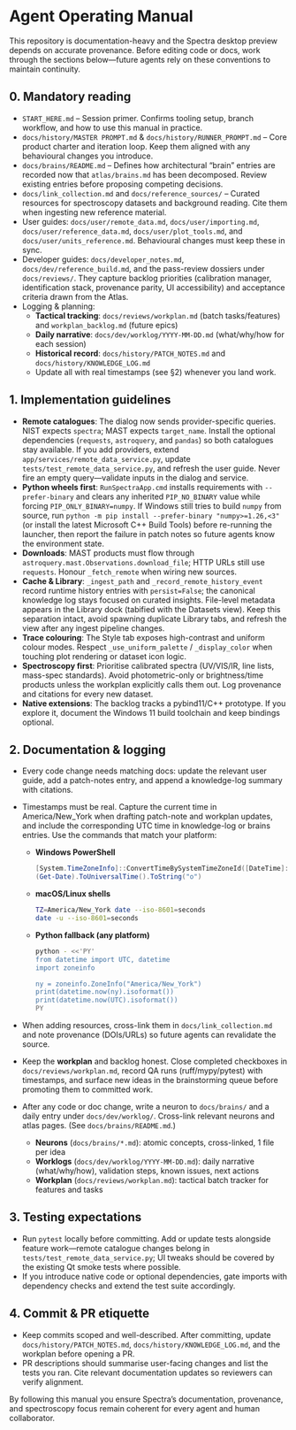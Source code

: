 # Agent Operating Manual

This repository is documentation-heavy and the Spectra desktop preview depends
on accurate provenance. Before editing code or docs, work through the sections
below—future agents rely on these conventions to maintain continuity.

## 0. Mandatory reading

- `START_HERE.md` – Session primer. Confirms tooling setup, branch workflow,
  and how to use this manual in practice.
- `docs/history/MASTER PROMPT.md` & `docs/history/RUNNER_PROMPT.md` – Core
  product charter and iteration loop. Keep them aligned with any behavioural
  changes you introduce.
- `docs/brains/README.md` – Defines how architectural “brain” entries are
  recorded now that `atlas/brains.md` has been decomposed. Review existing
  entries before proposing competing decisions.
- `docs/link_collection.md` and `docs/reference_sources/` – Curated resources
  for spectroscopy datasets and background reading. Cite them when ingesting
  new reference material.
- User guides: `docs/user/remote_data.md`, `docs/user/importing.md`,
  `docs/user/reference_data.md`, `docs/user/plot_tools.md`, and
  `docs/user/units_reference.md`. Behavioural changes must keep these in sync.
- Developer guides: `docs/developer_notes.md`, `docs/dev/reference_build.md`,
  and the pass-review dossiers under `docs/reviews/`. They capture backlog
  priorities (calibration manager, identification stack, provenance parity,
  UI accessibility) and acceptance criteria drawn from the Atlas.
- Logging & planning:
  - **Tactical tracking**: `docs/reviews/workplan.md` (batch tasks/features) and `workplan_backlog.md` (future epics)
  - **Daily narrative**: `docs/dev/worklog/YYYY-MM-DD.md` (what/why/how for each session)
  - **Historical record**: `docs/history/PATCH_NOTES.md` and `docs/history/KNOWLEDGE_LOG.md`
  - Update all with real timestamps (see §2) whenever you land work.

## 1. Implementation guidelines

- **Remote catalogues**: The dialog now sends provider-specific queries. NIST
  expects `spectra`; MAST expects `target_name`. Install the optional
  dependencies (`requests`, `astroquery`, and `pandas`) so both catalogues stay
  available. If you add providers, extend
  `app/services/remote_data_service.py`, update
  `tests/test_remote_data_service.py`, and refresh the user guide. Never fire an
  empty query—validate inputs in the dialog and service.
- **Python wheels first**: `RunSpectraApp.cmd` installs requirements with
  `--prefer-binary` and clears any inherited `PIP_NO_BINARY` value while forcing
  `PIP_ONLY_BINARY=numpy`. If Windows still tries to build `numpy` from source,
  run `python -m pip install --prefer-binary "numpy>=1.26,<3"` (or install the
  latest Microsoft C++ Build Tools) before re-running the launcher, then report
  the failure in patch notes so future agents know the environment state.
- **Downloads**: MAST products must flow through
  `astroquery.mast.Observations.download_file`; HTTP URLs still use
  `requests`. Honour `_fetch_remote` when wiring new sources.
- **Cache & Library**: `_ingest_path` and `_record_remote_history_event` record
  runtime history entries with `persist=False`; the canonical knowledge log
  stays focused on curated insights. File-level metadata appears in the Library
  dock (tabified with the Datasets view). Keep this separation intact, avoid
  spawning duplicate Library tabs, and refresh the view after any ingest
  pipeline changes.
- **Trace colouring**: The Style tab exposes high-contrast and uniform colour
  modes. Respect `_use_uniform_palette` / `_display_color` when touching plot
  rendering or dataset icon logic.
- **Spectroscopy first**: Prioritise calibrated spectra (UV/VIS/IR, line lists,
  mass-spec standards). Avoid photometric-only or brightness/time products
  unless the workplan explicitly calls them out. Log provenance and citations
  for every new dataset.
- **Native extensions**: The backlog tracks a pybind11/C++ prototype. If you
  explore it, document the Windows 11 build toolchain and keep bindings optional.

## 2. Documentation & logging

- Every code change needs matching docs: update the relevant user guide, add a
  patch-notes entry, and append a knowledge-log summary with citations.
- Timestamps must be real. Capture the current time in America/New_York when
  drafting patch-note and workplan updates, and include the corresponding UTC
  time in knowledge-log or brains entries. Use the commands that match your
  platform:

  - **Windows PowerShell**

    ```powershell
    [System.TimeZoneInfo]::ConvertTimeBySystemTimeZoneId([DateTime]::UtcNow,"Eastern Standard Time").ToString("o")
    (Get-Date).ToUniversalTime().ToString("o")
    ```

  - **macOS/Linux shells**

    ```bash
    TZ=America/New_York date --iso-8601=seconds
    date -u --iso-8601=seconds
    ```

  - **Python fallback (any platform)**

    ```bash
    python - <<'PY'
    from datetime import UTC, datetime
    import zoneinfo

    ny = zoneinfo.ZoneInfo("America/New_York")
    print(datetime.now(ny).isoformat())
    print(datetime.now(UTC).isoformat())
    PY
    ```

- When adding resources, cross-link them in `docs/link_collection.md` and note
  provenance (DOIs/URLs) so future agents can revalidate the source.
- Keep the **workplan** and backlog honest. Close completed checkboxes in `docs/reviews/workplan.md`, record QA
  runs (ruff/mypy/pytest) with timestamps, and surface new ideas in the
  brainstorming queue before promoting them to committed work.
- After any code or doc change, write a neuron to `docs/brains/` and a daily entry under `docs/dev/worklog/`. Cross-link relevant neurons and atlas pages. (See `docs/brains/README.md`.)
  - **Neurons** (`docs/brains/*.md`): atomic concepts, cross-linked, 1 file per idea
  - **Worklogs** (`docs/dev/worklog/YYYY-MM-DD.md`): daily narrative (what/why/how), validation steps, known issues, next actions
  - **Workplan** (`docs/reviews/workplan.md`): tactical batch tracker for features and tasks

## 3. Testing expectations

- Run `pytest` locally before committing. Add or update tests alongside feature
  work—remote catalogue changes belong in `tests/test_remote_data_service.py`;
  UI tweaks should be covered by the existing Qt smoke tests where possible.
- If you introduce native code or optional dependencies, gate imports with
  dependency checks and extend the test suite accordingly.

## 4. Commit & PR etiquette

- Keep commits scoped and well-described. After committing, update
  `docs/history/PATCH_NOTES.md`, `docs/history/KNOWLEDGE_LOG.md`, and the workplan
  before opening a PR.
- PR descriptions should summarise user-facing changes and list the tests you
  ran. Cite relevant documentation updates so reviewers can verify alignment.

By following this manual you ensure Spectra’s documentation, provenance, and
spectroscopy focus remain coherent for every agent and human collaborator.
